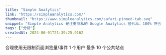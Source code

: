 ```yaml
---
title: "Simple Analytics"
link: "https://simpleanalytics.com/"
thumbnail: "https://www.simpleanalytics.com/safari-pinned-tab.svg"
snippet: "Simple Analytics 是注重隐私的 Google Analytics 替代品，100% 符合 GDPR。快来试试吧！"
tags: ["分析"]
createdAt: 2024-06-01T21:39:25.916Z
---
```

合理使用无限制页面浏览量/事件
1 个用户
最多 10 个公共站点
